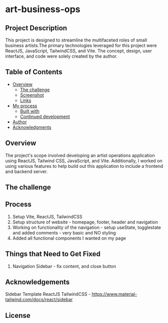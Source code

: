# art-business-ops

## Project Description
This project is designed to streamline the multifaceted roles of small business artists.The primary technologies leveraged for this project were ReactJS, JavaScript, TailwindCSS, and Vite. The concept, design, user interface, and code were solely created by the author.

## Table of Contents

- [Overview](#overview)
  - [The challenge](#the-challenge)
  - [Screenshot](#screenshot)
  - [Links](#links)
- [My process](#my-process)
  - [Built with](#built-with)
  - [Continued development](#continued-development)
- [Author](#author)
- [Acknowledgments](#acknowledgments)


## Overview

The project's scope involved developing an artist operations application using ReactJS, Tailwind CSS, JavaScript, and Vite. Additionally, I worked on using various features to help build out this application to include a frontend and backend server.

## The challenge


## Process

1. Setup Vite, ReactJS, TailwindCSS
2. Setup structure of website - homepage, footer, header and navigation
3. Working on functionality of the navigation - setup useState, togglestate and added comments - very basic and NO styling
4. Added all functional components I wanted on my page

## Things that Need to Get Fixed

1. Navigation Sidebar - fix content, and close button

## Acknowledgements

Sidebar Template ReactJS TailwindCSS - https://www.material-tailwind.com/docs/react/sidebar

## License